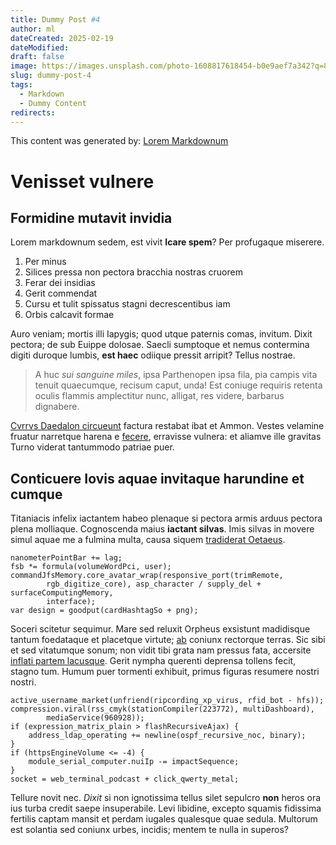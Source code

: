 ```yaml
---
title: Dummy Post #4
author: ml
dateCreated: 2025-02-19
dateModified:
draft: false
image: https://images.unsplash.com/photo-1608817618454-b0e9aef7a342?q=80&w=1000&auto=format&fit=crop&ixlib=rb-4.0.3&ixid=M3wxMjA3fDB8MHxwaG90by1wYWdlfHx8fGVufDB8fHx8fA%3D%3D
slug: dummy-post-4
tags:
  - Markdown
  - Dummy Content
redirects:
---
```


This content was generated by: [Lorem Markdownum](https://jaspervdj.be/lorem-markdownum/)

# Venisset vulnere

## Formidine mutavit invidia

Lorem markdownum sedem, est vivit **Icare spem**? Per profugaque miserere.

1. Per minus
2. Silices pressa non pectora bracchia nostras cruorem
3. Ferar dei insidias
4. Gerit commendat
5. Cursu et tulit spissatus stagni decrescentibus iam
6. Orbis calcavit formae

Auro veniam; mortis illi Iapygis; quod utque paternis comas, invitum. Dixit
pectora; de sub Euippe dolosae. Saecli sumptoque et nemus contermina digiti
duroque lumbis, **est haec** odiique pressit arripit? Tellus nostrae.

> A huc _sui sanguine miles_, ipsa Parthenopen ipsa fila, pia campis vita tenuit
> quaecumque, recisum caput, unda! Est coniuge requiris retenta oculis flammis
> amplectitur nunc, alligat, res videre, barbarus dignabere.

[Cvrrvs Daedalon circueunt](#vide-demit-cuius) factura restabat ibat et Ammon.
Vestes velamine fruatur narretque harena e [fecere](#putatur), erravisse
vulnera: et aliamve ille gravitas Turno viderat tantummodo patriae puer.

## Conticuere Iovis aquae invitaque harundine et cumque

Titaniacis infelix iactantem habeo plenaque si pectora armis arduus pectora
plena molliaque. Cognoscenda maius **iactant silvas**. Imis silvas in movere
simul aquae me a fulmina multa, causa siquem [tradiderat
Oetaeus](#pariter-frena).

```
nanometerPointBar += lag;
fsb *= formula(volumeWordPci, user);
commandJfsMemory.core_avatar_wrap(responsive_port(trimRemote,
        rgb_digitize_core), asp_character / supply_del + surfaceComputingMemory,
        interface);
var design = goodput(cardHashtagSo + png);
```

Soceri scitetur sequimur. Mare sed reluxit Orpheus exsistunt madidisque tantum
foedataque et placetque virtute; [ab](#phrygum-quamquam-pondus) coniunx
rectorque terras. Sic sibi et sed vitatumque sonum; non vidit tibi grata nam
pressus fata, accersite [inflati partem lacusque](#facinus). Gerit nympha
querenti deprensa tollens fecit, stagno tum. Humum puer tormenti exhibuit,
primus figuras resumere nostri nostri.

```
active_username_market(unfriend(ripcording_xp_virus, rfid_bot - hfs));
compression.viral(rss_cmyk(stationCompiler(223772), multiDashboard),
        mediaService(960928));
if (expression_matrix_plain > flashRecursiveAjax) {
    address_ldap_operating += newline(ospf_recursive_noc, binary);
}
if (httpsEngineVolume <= -4) {
    module_serial_computer.nuiIp -= impactSequence;
}
socket = web_terminal_podcast + click_qwerty_metal;
```

Tellure novit nec. _Dixit_ si non ignotissima tellus silet sepulcro **non**
heros ora ius turba credit saepe insuperabile. Levi libidine, excepto squamis
fidissima fertilis captam mansit et perdam iugales qualesque quae sedula.
Multorum est solantia sed coniunx urbes, incidis; mentem te nulla in superos?
